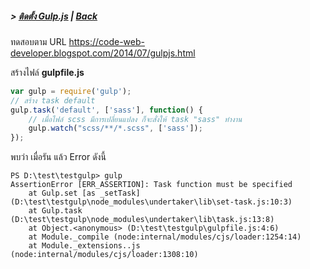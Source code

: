 ##### > [ติดตั้ง Gulp.js](./setup_gulp.md) | [Back](../readme.md)

ทดสอบตาม URL https://code-web-developer.blogspot.com/2014/07/gulpjs.html


สร้างไฟล์  **gulpfile.js**
```js
var gulp = require('gulp');
// สร้าง task default 
gulp.task('default', ['sass'], function() {
    // เมื่อไฟล์ scss มีการเปลี่ยนแปลง ก็จะสั่งให้ task "sass" ทำงาน
    gulp.watch("scss/**/*.scss", ['sass']);
});
```

พบว่า เมื่อรัน แล้ว Error ดังนี้
```batch 
PS D:\test\testgulp> gulp
AssertionError [ERR_ASSERTION]: Task function must be specified
    at Gulp.set [as _setTask] (D:\test\testgulp\node_modules\undertaker\lib\set-task.js:10:3)
    at Gulp.task (D:\test\testgulp\node_modules\undertaker\lib\task.js:13:8)
    at Object.<anonymous> (D:\test\testgulp\gulpfile.js:4:6)
    at Module._compile (node:internal/modules/cjs/loader:1254:14)
    at Module._extensions..js (node:internal/modules/cjs/loader:1308:10)
```